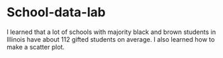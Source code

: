 # School-data-lab
I learned that a lot of schools with majority black and brown students in Illinois have about 112 gifted students on average. I also learned how to make a scatter plot.
